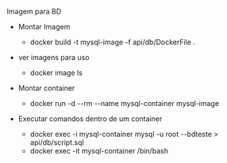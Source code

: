 Imagem para BD

- Montar Imagem
    * docker build -t mysql-image -f api/db/DockerFile .
- ver imagens para uso
    * docker image ls
- Montar container
    *  docker run -d --rm --name mysql-container mysql-image 

- Executar comandos dentro de um container
    * docker exec -i mysql-container mysql -u root --bdteste > api/db/script.sql
    *    docker exec -it mysql-container /bin/bash  
